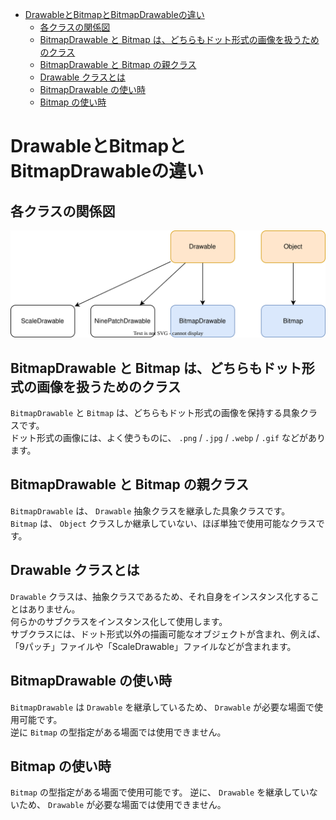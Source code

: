 - [DrawableとBitmapとBitmapDrawableの違い](#drawableとbitmapとbitmapdrawableの違い)
  - [各クラスの関係図](#各クラスの関係図)
  - [BitmapDrawable と Bitmap は、どちらもドット形式の画像を扱うためのクラス](#bitmapdrawable-と-bitmap-はどちらもドット形式の画像を扱うためのクラス)
  - [BitmapDrawable と Bitmap の親クラス](#bitmapdrawable-と-bitmap-の親クラス)
  - [Drawable クラスとは](#drawable-クラスとは)
  - [BitmapDrawable の使い時](#bitmapdrawable-の使い時)
  - [Bitmap の使い時](#bitmap-の使い時)

# DrawableとBitmapとBitmapDrawableの違い

## 各クラスの関係図

<img src="./DrawableとBitmapとBitmapDrawableの関係.drawio.svg" width="600">


## BitmapDrawable と Bitmap は、どちらもドット形式の画像を扱うためのクラス

`BitmapDrawable` と `Bitmap` は、どちらもドット形式の画像を保持する具象クラスです。  
ドット形式の画像には、よく使うものに、 `.png` / `.jpg` / `.webp` / `.gif` などがあります。


## BitmapDrawable と Bitmap の親クラス

`BitmapDrawable` は、 `Drawable` 抽象クラスを継承した具象クラスです。  
`Bitmap` は、 `Object` クラスしか継承していない、ほぼ単独で使用可能なクラスです。


## Drawable クラスとは

`Drawable` クラスは、抽象クラスであるため、それ自身をインスタンス化することはありません。  
何らかのサブクラスをインスタンス化して使用します。  
サブクラスには、ドット形式以外の描画可能なオブジェクトが含まれ、例えば、  
「9パッチ」ファイルや「ScaleDrawable」ファイルなどが含まれます。


## BitmapDrawable の使い時

`BitmapDrawable` は `Drawable` を継承しているため、 `Drawable` が必要な場面で使用可能です。  
逆に `Bitmap` の型指定がある場面では使用できません。


## Bitmap の使い時

`Bitmap` の型指定がある場面で使用可能です。
逆に、 `Drawable` を継承していないため、 `Drawable` が必要な場面では使用できません。  


